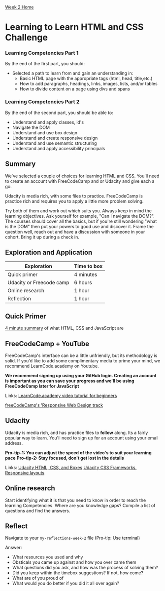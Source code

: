 [Week 2 Home](README.md)

# Learning to Learn HTML and CSS Challenge 

### Learning Competencies Part 1
By the end of the first part, you should:
* Selected a path to learn from and gain an understanding in: 
  * Basic HTML page with the appropriate tags (html, head, title,etc.)
  * How to add paragraphs, headings, links, images, lists, and/or tables  
  * How to divide content on a page using divs and spans

### Learning Competencies Part 2
By the end of the second part, you should be able to:

* Understand and apply classes, id's  
* Navigate the DOM 
* Understand and use box design 
* Understand and create responsive design 
* Understand and use semantic structuring 
* Understand and apply accessibility principals


## Summary
We've selected a couple of choices for learning HTML and CSS. You'll need to create an account with FreeCodeCamp and or Udacity and give each a go. 

Udacity is media rich, with some files to practice.
FreeCodeCamp is practice rich and requires you to apply a little more problem solving. 

Try both of them and work out which suits you. Always keep in mind the learning objectives. Ask yourself for example, "Can I navigate the DOM?". The courses should cover all the basics, but if you're still wondering "what is the DOM" then put your powers to good use and discover it. Frame the question well, reach out and have a discussion with someone in your cohort. Bring it up during a check in. 


## Exploration and Application

Exploration | Time to box |
------------|----------|
Quick primer | 4 minutes 
Udacity or Freecode camp | 6 hours 
Online research | 1 hour |
Reflection | 1 hour


## Quick Primer 
[4 minute summary](https://www.youtube.com/watch?v=gT0Lh1eYk78) of what HTML, CSS and JavaScript are 

## FreeCodeCamp + YouTube

FreeCodeCamp's interface can be a little unfriendly, but its methodology is solid. 
If you'd like to add some complimentary media to prime your mind, we recommend LearnCode.academy on Youtube. 

__We recommend signing up using your GitHub login. Creating an account is important as you can save your progress and we'll be using FreeCodeCamp later for JavaScript__

Links:
[LearnCode.academy video tutorial for beginners](https://www.youtube.com/watch?annotation_id=annotation_1715123885&feature=iv&src_vid=gBi8Obib0tw&v=3JluqTojuME)

[freeCodeCamp's 'Responsive Web Design track](https://learn.freecodecamp.org/) 

## Udacity 

Udacity is media rich, and has practice files to __follow__ along. Its a fairly popular way to learn. You'll need to sign up for an account using your email address. 

__Pro-tip-1: You can adjust the speed of the video's to suit your learning pace__
__Pro-tip-2: Stay focused, don't get lost in the details__

Links:
[Udacity HTML, CSS, and Boxes](https://auth.udacity.com/sign-in?next=https%3A%2F%2Fclassroom.udacity.com%2Fauthenticated)
[Udacity CSS Frameworks, Responsive layouts](https://classroom.udacity.com/courses/ud304)

 ## Online research 
 Start identifying what it is that you need to know in order to reach the learning Competencies. Where are you knowledge gaps? Compile a list of questions and find the answers. 

 
## Reflect
Navigate to your `my-reflections-week-2` file (Pro-tip: Use terminal) 

Answer: 

- What resources you used and why 
- Obsticals you came up against and how you over came them
- What questions did you ask, and how was the process of solving them? 
- Did you keep within the timebox suggestions? If not, how come?
- What are of you proud of 
- What would you do better if you did it all over again? 


